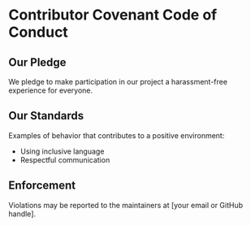 # Contributor Covenant Code of Conduct

## Our Pledge
We pledge to make participation in our project a harassment-free experience for everyone.

## Our Standards
Examples of behavior that contributes to a positive environment:
- Using inclusive language
- Respectful communication

## Enforcement
Violations may be reported to the maintainers at [your email or GitHub handle].
